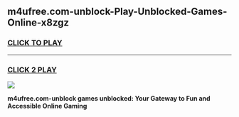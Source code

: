 
## m4ufree.com-unblock-Play-Unblocked-Games-Online-x8zgz
<h3>
<a href="https://premium76.site?title=m4ufree.com-unblock&ref=25A">CLICK TO PLAY</a></h3>
<hr>

<h3>
<a href="https://premium76.site?title=m4ufree.com-unblock&ref=25A">CLICK 2 PLAY</a>
  
</h3>

<a href="https://premium76.site?title=m4ufree.com-unblock&ref=25A"><img src="https://clearcache.store/games.png"></a>


**m4ufree.com-unblock games unblocked: Your Gateway to Fun and Accessible Online Gaming**
